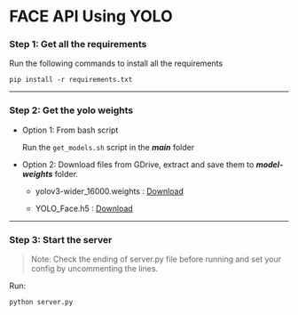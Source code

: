 # FACE API Using YOLO 

### Step 1: Get all the requirements

Run the following commands to install all the requirements

    pip install -r requirements.txt

---

### Step 2: Get the yolo weights

- Option 1: From bash script

    Run the `get_models.sh` script in the _**main**_ folder


- Option 2: Download files from GDrive, extract and save them to _**model-weights**_ folder.
    
    - yolov3-wider_16000.weights : [Download](https://drive.google.com/file/d/1xo_G2GK8Y7DuriRT8RYk9FzxCVjS3ZkO/view?usp=sharing)

    - YOLO_Face.h5 : [Download](https://docs.google.com/uc?export=download&id=1a_pbXPYNj7_Gi6OxUqNo_T23Dt_9CzOV)

---

### Step 3: Start the server

>Note: Check the ending of server.py file before running and set your config by uncommenting the lines.

Run:

    python server.py 


